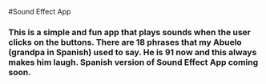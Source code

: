 #Sound Effect App

### This is a simple and fun app that plays sounds when the user clicks on the buttons. There are 18 phrases that my Abuelo (grandpa in Spanish) used to say. He is 91 now and this always makes him laugh. Spanish version of Sound Effect App coming soon. 